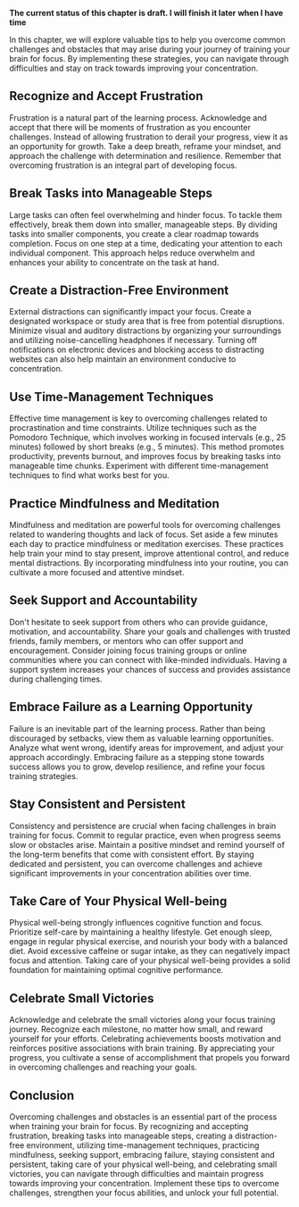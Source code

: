**The current status of this chapter is draft. I will finish it later when I have time**

In this chapter, we will explore valuable tips to help you overcome common challenges and obstacles that may arise during your journey of training your brain for focus. By implementing these strategies, you can navigate through difficulties and stay on track towards improving your concentration.

Recognize and Accept Frustration
--------------------------------

Frustration is a natural part of the learning process. Acknowledge and accept that there will be moments of frustration as you encounter challenges. Instead of allowing frustration to derail your progress, view it as an opportunity for growth. Take a deep breath, reframe your mindset, and approach the challenge with determination and resilience. Remember that overcoming frustration is an integral part of developing focus.

Break Tasks into Manageable Steps
---------------------------------

Large tasks can often feel overwhelming and hinder focus. To tackle them effectively, break them down into smaller, manageable steps. By dividing tasks into smaller components, you create a clear roadmap towards completion. Focus on one step at a time, dedicating your attention to each individual component. This approach helps reduce overwhelm and enhances your ability to concentrate on the task at hand.

Create a Distraction-Free Environment
-------------------------------------

External distractions can significantly impact your focus. Create a designated workspace or study area that is free from potential disruptions. Minimize visual and auditory distractions by organizing your surroundings and utilizing noise-cancelling headphones if necessary. Turning off notifications on electronic devices and blocking access to distracting websites can also help maintain an environment conducive to concentration.

Use Time-Management Techniques
------------------------------

Effective time management is key to overcoming challenges related to procrastination and time constraints. Utilize techniques such as the Pomodoro Technique, which involves working in focused intervals (e.g., 25 minutes) followed by short breaks (e.g., 5 minutes). This method promotes productivity, prevents burnout, and improves focus by breaking tasks into manageable time chunks. Experiment with different time-management techniques to find what works best for you.

Practice Mindfulness and Meditation
-----------------------------------

Mindfulness and meditation are powerful tools for overcoming challenges related to wandering thoughts and lack of focus. Set aside a few minutes each day to practice mindfulness or meditation exercises. These practices help train your mind to stay present, improve attentional control, and reduce mental distractions. By incorporating mindfulness into your routine, you can cultivate a more focused and attentive mindset.

Seek Support and Accountability
-------------------------------

Don't hesitate to seek support from others who can provide guidance, motivation, and accountability. Share your goals and challenges with trusted friends, family members, or mentors who can offer support and encouragement. Consider joining focus training groups or online communities where you can connect with like-minded individuals. Having a support system increases your chances of success and provides assistance during challenging times.

Embrace Failure as a Learning Opportunity
-----------------------------------------

Failure is an inevitable part of the learning process. Rather than being discouraged by setbacks, view them as valuable learning opportunities. Analyze what went wrong, identify areas for improvement, and adjust your approach accordingly. Embracing failure as a stepping stone towards success allows you to grow, develop resilience, and refine your focus training strategies.

Stay Consistent and Persistent
------------------------------

Consistency and persistence are crucial when facing challenges in brain training for focus. Commit to regular practice, even when progress seems slow or obstacles arise. Maintain a positive mindset and remind yourself of the long-term benefits that come with consistent effort. By staying dedicated and persistent, you can overcome challenges and achieve significant improvements in your concentration abilities over time.

Take Care of Your Physical Well-being
-------------------------------------

Physical well-being strongly influences cognitive function and focus. Prioritize self-care by maintaining a healthy lifestyle. Get enough sleep, engage in regular physical exercise, and nourish your body with a balanced diet. Avoid excessive caffeine or sugar intake, as they can negatively impact focus and attention. Taking care of your physical well-being provides a solid foundation for maintaining optimal cognitive performance.

Celebrate Small Victories
-------------------------

Acknowledge and celebrate the small victories along your focus training journey. Recognize each milestone, no matter how small, and reward yourself for your efforts. Celebrating achievements boosts motivation and reinforces positive associations with brain training. By appreciating your progress, you cultivate a sense of accomplishment that propels you forward in overcoming challenges and reaching your goals.

Conclusion
----------

Overcoming challenges and obstacles is an essential part of the process when training your brain for focus. By recognizing and accepting frustration, breaking tasks into manageable steps, creating a distraction-free environment, utilizing time-management techniques, practicing mindfulness, seeking support, embracing failure, staying consistent and persistent, taking care of your physical well-being, and celebrating small victories, you can navigate through difficulties and maintain progress towards improving your concentration. Implement these tips to overcome challenges, strengthen your focus abilities, and unlock your full potential.
